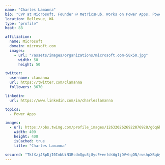 ```yaml
---
name: "Charles Lamanna"
bio: "CVP at Microsoft, Founder @ MetricsHub. Works on Power Apps, Power Automate, Power Virtual Agent, Common Data Service and Dynamics 365."
location: Bellevue, WA
type: "profile"
heat: 83

affiliation:
  name: Microsoft
  domain: microsoft.com
  images:
    - url: "/assets/images/organizations/microsoft.com-50x50.jpg"
      width: 50
      height: 50

twitter:
  username: clamanna
  url: https://twitter.com/clamanna
  followers: 3670

linkedin:
  url: https://www.linkedin.com/in/charleslamanna

topics:
  - Power Apps

images:
  - url: https://pbs.twimg.com/profile_images/1263202626922876928/g6qGbHZ-_400x400.jpg
    width: 400
    height: 400
    isCached: true
    title: "Charles Lamanna"

secured: "TkfXzjJ8pDjI0ImbUiN3BsdmQgu3jUysE+eefdsWg1jDV+hgON/rwshpXBqAyJLvju/qLOp6wGiRZrFSOHQr8bPzfOu2B4EoCHWcp/Rwl9SNHzTYsFELxiPswudn7Cy1i1zlcM/2aUkepb63Rkpz2YmfpPI/kDN/0wiiRyACPEvXsS8dacGy/Ma/3sAVSlIyW/H0AtIhISJYvEOIt5twhqa8tzidyhgLtNcwN36wq4DTMYP+z9i4ns2NxuspI8zjrhtdxXdVz443TpXkLKJoOHd78RfLqthl18nJCqg9KCA2iUrut6XsTnVUm0G60fLVU35coqPH4+INSYF+b00mYbmVu7Jkv6g2ytD6fcpsq2MVL0GY1/N1VWag606ar1PW4ojBlw5ahCvl3EDOAGXHMEpHQvAT/K4wcLcGO4eUP1k=;4vUWrTCwQbatdZ+yTHlobg=="
---
```



